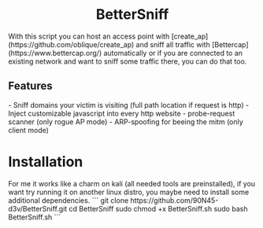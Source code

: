 <h1 align="center">BetterSniff</h1>
With this script you can host an access point with [create_ap](https://github.com/oblique/create_ap) and sniff all traffic with [Bettercap](https://www.bettercap.org/) automatically
or if you are connected to an existing network and want to sniff some traffic there, you can do that too.

<h2>Features</h2>
- Sniff domains your victim is visiting (full path location if request is http)
- Inject customizable javascript into every http website
- probe-request scanner (only rogue AP mode)
- ARP-spoofing for beeing the mitm (only client mode)

<h1>Installation</h1>
For me it works like a charm on kali (all needed tools are preinstalled), if you want try running it on another linux distro, you maybe need to install some additional dependencies.
```
git clone https://github.com/90N45-d3v/BetterSniff.git
cd BetterSniff
sudo chmod +x BetterSniff.sh
sudo bash BetterSniff.sh
```
